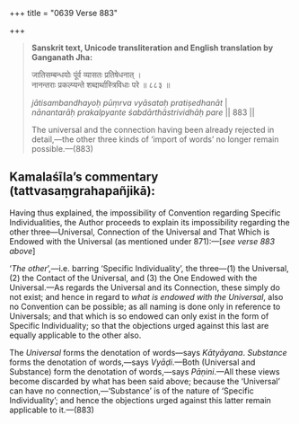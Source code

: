 +++
title = "0639 Verse 883"

+++
> **Sanskrit text, Unicode transliteration and English translation by Ganganath Jha:** 
>
> जातिसम्बन्धयोः पूंर्व व्यासतः प्रतिषेधनात् ।  
> नानन्तराः प्रकल्प्यन्ते शब्दार्थास्त्रिविधाः परे ॥ ८८३ ॥ 
>
> *jātisambandhayoḥ pūṃrva vyāsataḥ pratiṣedhanāt* \|  
> *nānantarāḥ prakalpyante śabdārthāstrividhāḥ pare* \|\| 883 \|\| 
>
> The universal and the connection having been already rejected in detail,—the other three kinds of ‘import of words’ no longer remain possible.—(883)



## Kamalaśīla’s commentary (tattvasaṃgrahapañjikā):

Having thus explained, the impossibility of Convention regarding Specific Individualities, the Author proceeds to explain its impossibility regarding the other three—Universal, Connection of the Universal and That Which is Endowed with the Universal (as mentioned under 871):—[*see verse 883 above*]

‘*The other*’,—i.e. barring ‘Specific Individuality’, the three—(1) the Universal, (2) the Contact of the Universal, and (3) the One Endowed with the Universal.—As regards the Universal and its Connection, these simply do not exist; and hence in regard to *what is endowed with the Universal*, also no Convention can be possible; as all naming is done only in reference to Universals; and that which is so endowed can only exist in the form of Specific Individuality; so that the objections urged against this last are equally applicable to the other also.

The *Universal* forms the denotation of words—says *Kātyāyana*. *Substance* forms the denotation of words,—says *Vyāḍi*.—Both (Universal and Substance) form the denotation of words,—says *Pāṇini*.—All these views become discarded by what has been said above; because the ‘Universal’ can have no connection,—‘Substance’ is of the nature of ‘Specific Individuality’; and hence the objections urged against this latter remain applicable to it.—(883)


